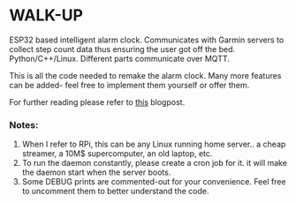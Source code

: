 # WALK-UP
 ESP32 based intelligent alarm clock. Communicates with Garmin servers to collect step count data thus ensuring the user got off the bed. Python/C++/Linux. Different parts communicate over MQTT.
 
 This is all the code needed to remake the alarm clock. Many more features can be added- feel free to implement them yourself or offer them.
 
 For further reading please refer to [this](ynet.co.il) blogpost.
 
### Notes:

1. When I refer to RPi, this can be any Linux running home server.. a cheap streamer, a 10M$ supercomputer, an old laptop, etc. 
2. To run the daemon constantly, please create a cron job for it. it will make the daemon start when the server boots.
3. Some DEBUG prints are commented-out for your convenience. Feel free to uncomment them to better understand the code. 


